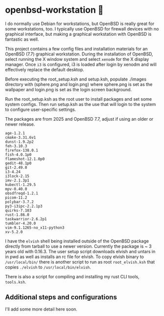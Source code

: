 # openbsd-workstation 🐡

I do normally use Debian for workstations, but OpenBSD is really great for some workstations, too. I typically use OpenBSD for firewall devices with no graphical interface, but making a graphical workstation with OpenBSD is fantastic as well.

This project contains a few config files and installation materials for an OpenBSD (7.7) graphical workstation. During the installation of OpenBSD, select running the X window system and select `xenodm` for the X display manager. Once `i3` is configured, i3 is loaded after login by xenodm and will effectively replace the default desktop.

Before executing the root_setup.ksh and setup.ksh, populate ./images directory with (sphere.png and login.png) where sphere.png is set as the wallpaper and login.png is set as the login screen background.

Run the root_setup.ksh as the root user to install packages and set some system configs. Then run setup.ksh as the use that will login to the system to configure user-specific settings.

The packages are from 2025 and OpenBSD 7.7, adjust if using an older or newer release.

```
age-1.2.1
cmake-3.31.6v1
dunst-1.9.2p2
feh-3.10.3
firefox-138.0.1
fish-4.0.1p0
flameshot-12.1.0p0
gedit-48.1p0
git-2.49.0
i3-4.24
i3lock-2.15
imv-2.1.3p1
kubectl-1.29.5
mpv-0.40.0
obsdfreqd-1.2.1
picom-11.2
polybar-3.7.2
py3-i3ipc-2.2.1p3
quirks-7.103
rust-1.86.0
taskwarrior-2.6.2p1
tumbler-4.20.0
vim-9.1.1265-no_x11-python3
xv-5.2.0
```

I have the `elvish` shell being installed outside of the OpenBSD package directly from tarball to use a newer version. Currently the package is ~ 3 years old with 0.16.3. The user setup script downloads elvish and untars in in pwd as well as installs an rc file for elvish. To copy elvish binary to `/usr/local/bin/` there is another script to run as root `root_elvish.ksh` that copies `./elvish` to `/usr/local/bin/elvish`. 

There is also a script for compiling and installing my rust CLI tools, `tools.ksh`.

## Additional steps and configurations

I'll add some more detail here soon.
